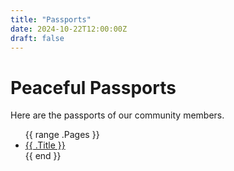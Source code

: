 ```yaml
---
title: "Passports"
date: 2024-10-22T12:00:00Z
draft: false
---
```


# Peaceful Passports

Here are the passports of our community members.

<ul>
{{ range .Pages }}
  <li><a href="{{ .RelPermalink }}">{{ .Title }}</a></li>
{{ end }}
</ul>
